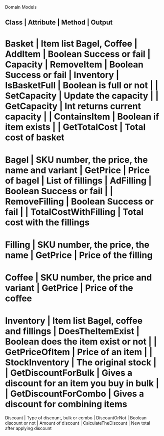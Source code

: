 Domain Models


Class      |            Attribute                        | Method               | Output        
--------------------------------------------------------------------------------------------------------------------------------
Basket     | Item list Bagel, Coffee                     | AddItem              | Boolean Success or fail
           | Capacity                                    | RemoveItem           | Boolean Success or fail
           | Inventory                                   | IsBasketFull         | Boolean is full or not
           |                                             | SetCapacity          | Update the capacity
           |                                             | GetCapacity          | Int returns current capacity
           |                                             | ContainsItem         | Boolean if item exists
           |                                             | GetTotalCost         | Total cost of basket
================================================================================================================================
Bagel      | SKU number, the price, the name and variant | GetPrice             | Price of bagel
           | List of fillings                            | AdFilling            | Boolean Success or fail
           |                                             | RemoveFilling        | Boolean Success or fail
           |                                             | TotalCostWithFilling | Total cost with the fillings
================================================================================================================================
Filling    | SKU number, the price, the name             | GetPrice             | Price of the filling
================================================================================================================================
Coffee     | SKU number, the price and variant           | GetPrice             | Price of the coffee
================================================================================================================================
Inventory  | Item list Bagel, coffee and fillings        | DoesTheItemExist     | Boolean does the item exist or not 
           |                                             | GetPriceOfItem       | Price of an item
           |                                             | StockInventory       | The original stock
           |                                             | GetDiscountForBulk   | Gives a discount for an item you buy in bulk
           |                                             | GetDiscountForCombo  | Gives a discount for combining items
================================================================================================================================
Discount   | Type of discount, bulk or combo             | DiscountOrNot        | Boolean discount or not
           | Amount of discount                          | CalculateTheDiscount | New total after applying discount
